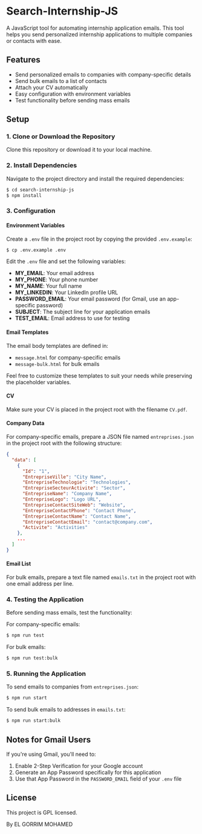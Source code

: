 # Search-Internship-JS

A JavaScript tool for automating internship application emails. This tool helps you send personalized internship applications to multiple companies or contacts with ease.

## Features

- Send personalized emails to companies with company-specific details
- Send bulk emails to a list of contacts
- Attach your CV automatically
- Easy configuration with environment variables
- Test functionality before sending mass emails

## Setup

### 1. Clone or Download the Repository

Clone this repository or download it to your local machine.

### 2. Install Dependencies

Navigate to the project directory and install the required dependencies:

```bash
$ cd search-internship-js
$ npm install
```

### 3. Configuration

#### Environment Variables

Create a `.env` file in the project root by copying the provided `.env.example`:

```bash
$ cp .env.example .env
```

Edit the `.env` file and set the following variables:

- **MY_EMAIL**: Your email address
- **MY_PHONE**: Your phone number
- **MY_NAME**: Your full name
- **MY_LINKEDIN**: Your LinkedIn profile URL
- **PASSWORD_EMAIL**: Your email password (for Gmail, use an app-specific password)
- **SUBJECT**: The subject line for your application emails
- **TEST_EMAIL**: Email address to use for testing

#### Email Templates

The email body templates are defined in:
- `message.html` for company-specific emails
- `message-bulk.html` for bulk emails

Feel free to customize these templates to suit your needs while preserving the placeholder variables.

#### CV

Make sure your CV is placed in the project root with the filename `CV.pdf`.

#### Company Data

For company-specific emails, prepare a JSON file named `entreprises.json` in the project root with the following structure:

```json
{
  "data": [
    {
      "Id": "1",
      "EntrepriseVille": "City Name",
      "EntrepriseTechnologie": "Technologies",
      "EntrepriseSecteurActivite": "Sector",
      "EntrepriseName": "Company Name",
      "EntrepriseLogo": "Logo URL",
      "EntrepriseContactSiteWeb": "Website",
      "EntrepriseContactPhone": "Contact Phone",
      "EntrepriseContactName": "Contact Name",
      "EntrepriseContactEmail": "contact@company.com",
      "Activite": "Activities"
    },
    ...
  ]
}
```

#### Email List

For bulk emails, prepare a text file named `emails.txt` in the project root with one email address per line.

### 4. Testing the Application

Before sending mass emails, test the functionality:

For company-specific emails:
```bash
$ npm run test
```

For bulk emails:
```bash
$ npm run test:bulk
```

### 5. Running the Application

To send emails to companies from `entreprises.json`:
```bash
$ npm run start
```

To send bulk emails to addresses in `emails.txt`:
```bash
$ npm run start:bulk
```

## Notes for Gmail Users

If you're using Gmail, you'll need to:
1. Enable 2-Step Verification for your Google account
2. Generate an App Password specifically for this application
3. Use that App Password in the `PASSWORD_EMAIL` field of your `.env` file

## License

This project is GPL licensed.


By EL GORRIM MOHAMED